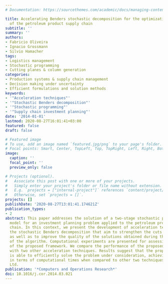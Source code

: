 ```yaml
---
# Documentation: https://sourcethemes.com/academic/docs/managing-content/

title: Accelerating Benders stochastic decomposition for the optimization under uncertainty
  of the petroleum product supply chain
subtitle: ''
summary: ''
authors:
- Fabricio Oliveira
- Ignacio Grossmann
- Silvio Hamacher
tags: 
- Logistics management
- Stochastic programming
- Cutting planes & column generation
categories: 
- Production systems & supply chain management 
- Decision making under uncertainty 
- Efficient formulations and solution methods
keywords: 
- '"Acceleration techniques"'
- '"Stochastic Benders decomposition"'
- '"Stochastic programming"'
- '"Supply chain investment planning"'
date: '2014-01-01'
lastmod: 2020-08-27T16:01:41+03:00
featured: false
draft: false

# Featured image
# To use, add an image named `featured.jpg/png` to your page's folder.
# Focal points: Smart, Center, TopLeft, Top, TopRight, Left, Right, BottomLeft, Bottom, BottomRight.
image:
  caption: ''
  focal_point: ''
  preview_only: false

# Projects (optional).
#   Associate this post with one or more of your projects.
#   Simply enter your project's folder or file name without extension.
#   E.g. `projects = ["internal-project"]` references `content/project/deep-learning/index.md`.
#   Otherwise, set `projects = []`.
projects: []
publishDate: '2020-08-27T13:01:41.174621Z'
publication_types:
- 2
abstract: This paper addresses the solution of a two-stage stochastic programming
  model for an investment planning problem applied to the petroleum products supply
  chain. In this context, we present the development of acceleration techniques for
  the stochastic Benders decomposition that aim to strengthen the cuts generated,
  as well as to improve the quality of the solutions obtained during the execution
  of the algorithm. Computational experiments are presented for assessing the efficiency
  of the proposed framework. We compare the performance of the proposed algorithm
  with two other acceleration techniques. Results suggest that the proposed approach
  is able to efficiently solve the problem under consideration, achieving better performance
  in terms of computational times when compared to other two techniques. © 2014 Elsevier
  Ltd.
publication: '*Computers and Operations Research*'
doi: 10.1016/j.cor.2014.03.021
---
```

